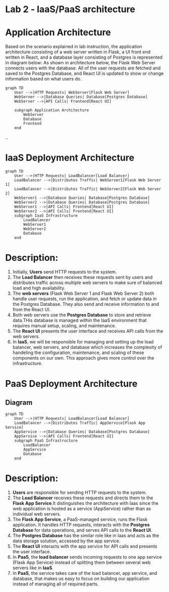 
# Lab 2 - laaS/PaaS architecture 
# Application Architecture 
Based on the scenario explained in lab instruction, the application architecture consisting of a web server written in Flask, a UI front end written in React, and a database layer consisting of Postgres is represented in diagram below:
As shown in architecture below, the Flask Web Server connects users with the database. All of the user requests are fetched and saved to the Postgres Database, and React UI is updated to show or change information based on what users do.
```mermaid
graph TD
    User -->|HTTP Requests| WebServer[Flask Web Server]
    WebServer -->|Database Queries| Database[Postgres Database]
    WebServer -->|API Calls| Frontend[React UI]
    
    subgraph Application Architecture
        WebServer
        Database
        Frontend
    end

```
..
# IaaS Deployment Architecture

```mermaid
graph TD
    User -->|HTTP Requests| LoadBalancer[Load Balancer]
    LoadBalancer -->|Distributes Traffic| WebServer1[Flask Web Server 1]
    LoadBalancer -->|Distributes Traffic| WebServer2[Flask Web Server 2]
    WebServer1 -->|Database Queries| Database[Postgres Database]
    WebServer2 -->|Database Queries| Database[Postgres Database]
    WebServer1 -->|API Calls| Frontend[React UI]
    WebServer2 -->|API Calls| Frontend[React UI]
    subgraph IaaS Infrastructure
        LoadBalancer
        WebServer1
        WebServer2
        Database
    end
```
# Description:
1. Initially, **Users** send HTTP requests to the system.
2. The **Load Balancer** then receives these requests sent by users and distributes traffic across multiple web servers to make sure of balanced load and high availability.
3. The **web servers** (Flask Web Server 1 and Flask Web Server 2) both handle user requests, run the application, and fetch or update data in the Postgres Database. They also send and receive information to and from the React UI.
4. Both web servers use the **Postgres Database** to store and retrieve data.THis database is managed within the IaaS environment that requires manual setup, scaling, and maintenance.
5. The **React UI** presents the user interface and receives API calls from the web servers.
6. In **IaaS**, we will be responsible for managing and setting up the load balancer, web servers, and database which increases the complexity of handeling the configuration, maintenance, and scaling of these components on our own. This approach gives more control over the infrastructure.

# PaaS Deployment Architecture

## Diagram

```mermaid
graph TD
    User -->|HTTP Requests| LoadBalancer[Load Balancer]
    LoadBalancer -->|Distributes Traffic| AppService[Flask App Service]
    AppService -->|Database Queries| Database[Postgres Database]
    AppService -->|API Calls| Frontend[React UI]
    subgraph PaaS Infrastructure
        LoadBalancer
        AppService
        Database
    end
```
# Description:
1. **Users** are responsible for sending HTTP requests to the system.
2. The **Load Balancer** receives these requests and directs them to the **Flask App Service**.It distinguishes the architecture with Iaas since the web application is hosted as a service (AppService) rather than as individual web servers.
3. The **Flask App Service**, a PaaS-managed service, runs the Flask application. It handles HTTP requests, interacts with the **Postgres Database** for data operations, and serves API calls to the **React UI**.
4. The **Postgres Database** has the similar role like in Iaas and acts as the data storage solution, accessed by the app service.
5. The **React UI** interacts with the app service for API calls and presents the user interface.
6. In **PaaS**, the **load balancer** sends incoming requests to one app service (Flask App Service) instead of splitting them between several web servers like in **IaaS**.
7. In **PaaS**, the service takes care of the load balancer, app service, and database, that makes us easy to focus on building our application instead of managing all of required parts.
   



